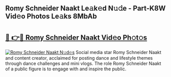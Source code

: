 ## Romy Schneider Naakt Le𝚊k𝚎d N𝚞𝚍e - Part-K8W Vid𝚎o Photos Le𝚊ks 8MbAb

# <h2><a href="http://fb066c3.evod.top/?m=Romy+Schneider+Naakt">🔗 👉🔴 Romy Schneider Naakt Vid𝚎o Ph𝚘t𝚘s</a></h2>

[![Romy Schneider Naakt N𝚞d𝚎s](https://i.imgur.com/8V9OHl7.gif)](http://fb066c3.evod.top/?m=Romy+Schneider+Naakt)
Social media star Romy Schneider Naakt and content creator, acclaimed for posting dance and lifestyle themes through dance challenges and mini vlogs. The role Romy Schneider Naakt of a public figure is to engage with and inspire the public. 

